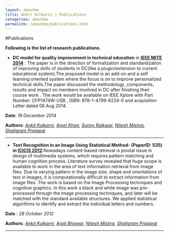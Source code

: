 ```yaml
---
layout: aboutme
title: Ankit Kulkarni | Publications
categories: aboutme
permalink: /aboutme/publications.html
---
```

#Publications

**Following is the list of research publications.**

* **DC model for quality improvement in technical education** in **[IEEE MITE 2014](http://ieeemite2014.com/)** : The paper is in the direction of formalization and standardization of improving skills of students in DC(like a plugin/extension to current educational system).The proposed model is an add-on and a self learning oriented system where the focus is on to improve personalized technical skills.The paper discussed the methodology ,components, results and impact on members involved in DC after finishing their course work . The work would be available on IEEE Xplore with Part Number: CFP1474W-USB , ISBN: 978-1-4799-8224-0 and acquisition Letter dated 06 Aug 2014.

**Date**: *19 December 2014*

**Authors**: *[Ankit Kulkarni]({{site.url}}), [Ajeet Khan](http://in.linkedin.com/pub/ajeet-khan/32/724/20b), [Sunny Raikwar](http://in.linkedin.com/pub/sunny-raikwar/43/9aa/249), [Nitesh Mishra](http://in.linkedin.com/pub/nitesh-mishra/56/573/120/), [Shaligram Prajapat](https://sites.google.com/site/shaligramiipsdavvindore/)*

<hr>


* **Text Recognition in an Image Using Statistical Method- (PaperID: 535) in [ICICIS 2012](http://www.icicis2012.org/)**:Nowadays content-based retrieval is pivotal issue in design of multimedia systems, which requires pattern matching and human cognition process. Literature survey revealed that huge scope is available to work in the area of text information retrieval from image files. Due to varying pattern in the image size, shape and orientations of text in images, it is computationally difficult to extract information from image files. The work is based on the Image Processing techniques and cognitive graphics. In this work a black and white image was pre-processed through the image processing techniques, and later will be matched with the standard available structures. We applied statistical algorithms to identify and extract the individual letters and numbers.

**Date** : *28 October 2012*

**Authors**: *[Ankit Kulkarni]({{site.url}}), [Arpit Bhawar](http://goo.gl/FT0Tm9), [Nitesh Mishra](http://in.linkedin.com/pub/nitesh-mishra/56/573/120/), [Shaligram Prajapat](https://sites.google.com/site/shaligramiipsdavvindore/)* 


<hr>
